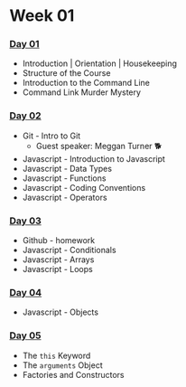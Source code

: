 # Week 01

### [Day 01​](day-01.md) <a id="day-01"></a>

* Introduction \| Orientation \| Housekeeping
* Structure of the Course
* Introduction to the Command Line
* Command Link Murder Mystery

### [Day 02​​](day-02.md) <a id="day-02"></a>

* Git - Intro to Git
  * Guest speaker: Meggan Turner 🐕
* Javascript - Introduction to Javascript
* Javascript - Data Types
* Javascript - Functions
* Javascript - Coding Conventions
* Javascript - Operators

### [Day 03​](day-03.md) <a id="day-03"></a>

* Github - homework
* Javascript - Conditionals
* Javascript - Arrays
* Javascript - Loops

### [Day 04](day-04.md)

* Javascript - Objects

### [Day 05​](day-05.md) <a id="day-05"></a>

* The `this` Keyword
* The `arguments` Object
* Factories and Constructors



###   <a id="day-04"></a>




